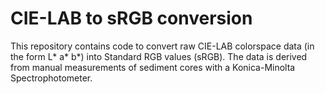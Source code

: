 # CIE-LAB to sRGB conversion

This repository contains code to convert raw CIE-LAB colorspace data (in the form L* a* b*) into Standard RGB values (sRGB). The data is derived from manual measurements of sediment cores with a Konica-Minolta Spectrophotometer. 
